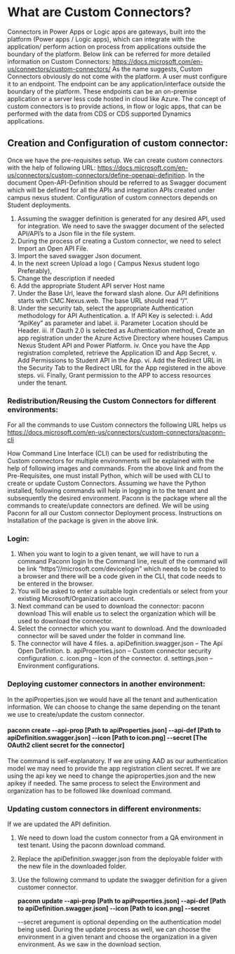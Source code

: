 # What are Custom Connectors?
Connectors in Power Apps or Logic apps are gateways, built into the platform (Power apps / Logic apps), which can integrate with the application/ perform action on process from applications outside the boundary of the platform. Below link can be referred for more detailed information on Custom Connectors: https://docs.microsoft.com/en-us/connectors/custom-connectors/
As the name suggests, Custom Connectors obviously do not come with the platform. A user must configure it to an endpoint. The endpoint can be any application/interface outside the boundary of the platform. These endpoints can be an on-premise application or a server less code hosted in cloud like Azure. The concept of custom connectors is to provide actions, in flow or logic apps, that can be performed with the data from CDS or CDS supported Dynamics applications. 
	
## Creation and Configuration of custom connector:
Once we have the pre-requisites setup. We can create custom connectors with the help of following URL:  https://docs.microsoft.com/en-us/connectors/custom-connectors/define-openapi-definition. In the document Open-API-Definition should be referred to as Swagger document which will be defined for all the APIs and integration APIs created under campus nexus student. Configuration of custom connectors depends on Student deployments. 
		
1.	Assuming the swagger definition is generated for any desired API, used for integration. We need to save the swagger document of the selected API/API’s to a 	Json file in the file system.
2.	During the process of creating a Custom connector, we need to select Import an Open API File.
3.	Import the saved swagger Json document.
4.	In the next screen Upload a logo ( Campus Nexus student logo Preferably),
5.	Change the description if needed
6.	Add the appropriate Student API server Host name
7.	Under the Base Url, leave the forward slash alone. Our API definitions starts with CMC.Nexus.web. The base URL should read “/”.
8.	Under the security tab, select the appropriate Authentication methodology for API Authentication.
	a.	If API Key is selected:
		i.	Add “ApiKey” as parameter and label.
		ii.	Parameter Location should be Header.
		iii. If Oauth 2.0 is selected as Authentication method, Create an app registration under the Azure Active Directory where houses Campus Nexus Student API     and Power Platform.
		iv.	Once you have the App registration completed, retrieve the Application ID and App Secret, 
		v.	Add Permissions to Student API in the App. 
		vi.	Add the Redirect URL in the Security Tab to the Redirect URL for the App registered in the above steps.
		vii. Finally, Grant permission to the APP to access resources under the tenant.   

### Redistribution/Reusing the Custom Connectors for different environments:  
For all the commands to use Custom connectors the following URL helps us
https://docs.microsoft.com/en-us/connectors/custom-connectors/paconn-cli
	
How Command Line Interface (CLI) can be used for redistributing the Custom connectors for multiple environments will be explained with the help of following images and commands. From the above link and from the Pre-Requisites, one must install Python, which will be used with CLI to create or update Custom Connectors. Assuming we have the Python installed, following commands will help in logging in to the tenant and subsequently the desired environment. 
Paconn is the package where all the commands to create/update connectors are defined. We will be using Paconn for all our Custom connector Deployment process. Instructions on Installation of the package is given in the above link.  

### Login:

1.	When you want to login to a given tenant, we will have to run a command
Paconn login
In the Command line, result of the command will be link “https”//microsoft.com/devicelogin” which needs to be copied to a browser and there will be a code given in the CLI, that code needs to be entered in the browser.
2.	You will be asked to enter a suitable login credentials or select from your existing Microsoft/Organization account. 
3.	Next command can be used to download the connector: 
paconn download 
This will enable us to select the organization which will be used to download the 	   connector.
4.	Select the connector which you want to download. And the downloaded connector will be saved under the folder in command line. 
5.	The connector will have 4 files.
	a.	apiDefinition.swagger.json – The Api Open Definition.
	b.	apiProperties.json – Custom connector security configuration.
	c.	icon.png – Icon of the connector.
	d.	settings.json – Environment configurations.


### Deploying customer connectors in another environment:
In the apiProperties.json we would have all the tenant and authentication information. We can choose to change the same depending on the tenant we use to create/update the custom connector. 

#### paconn create --api-prop [Path to apiProperties.json] --api-def [Path to apiDefinition.swagger.json] --icon [Path to icon.png] --secret [The OAuth2 client secret for the connector]

The command is self-explanatory. If we are using AAD as our authentication model we may need to provide the app registration client secret.
If we are using the api key we need to change the apiproperties.json and the new apikey if needed.
The same process to select the Environment and organization has to be followed like download command.

### Updating custom connectors in different environments:
If we are updated the API definition. 
1.	 We need to down load the custom connector from a QA environment in test tenant. Using the paconn download command.
2.	Replace the apiDefinition.swagger.json  from the deployable folder with the new file in the downloaded folder.
3.	Use the following command to update the swagger definition for a given customer connector.
	
	<B> paconn update --api-prop [Path to apiProperties.json] --api-def [Path to apiDefinition.swagger.json] --icon [Path to 
	icon.png] --secret </B>
	
	--secret aregument is optional depending on the authentication model being used.
		During the update process as well, we can choose the environment in a given tenant and choose the organization in a given environment. As we saw in the download section.

